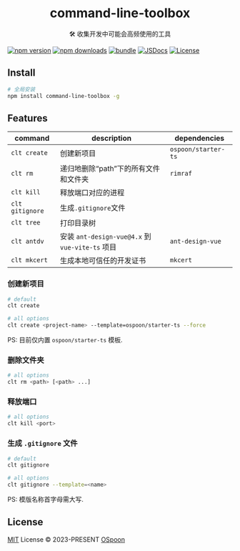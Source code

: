 <h1 align="center">command-line-toolbox</h1>

<p align="center">🛠 收集开发中可能会高频使用的工具</p>

[![npm version][npm-version-src]][npm-version-href]
[![npm downloads][npm-downloads-src]][npm-downloads-href]
[![bundle][bundle-src]][bundle-href]
[![JSDocs][jsdocs-src]][jsdocs-href]
[![License][license-src]][license-href]

## Install

```bash
# 全局安装
npm install command-line-toolbox -g
```

## Features

| command | description | dependencies |
|-------|-------|-------|
| `clt create` | 创建新项目 | `ospoon/starter-ts` |
| `clt rm` | 递归地删除“path”下的所有文件和文件夹 | `rimraf` |
| `clt kill` | 释放端口对应的进程 |  |
| `clt gitignore` | 生成`.gitignore`文件 |  |
| `clt tree` | 打印目录树 |  |
| `clt antdv` | 安装 `ant-design-vue@4.x` 到 `vue-vite-ts` 项目 | `ant-design-vue` |
| `clt mkcert` | 生成本地可信任的开发证书 | `mkcert` |

### 创建新项目

```bash
# default
clt create

# all options
clt create <project-name> --template=ospoon/starter-ts --force
```

PS: 目前仅内置 `ospoon/starter-ts` 模板.

### 删除文件夹

```bash
# all options
clt rm <path> [<path> ...]
```

### 释放端口

```bash
# all options
clt kill <port>
```

### 生成 `.gitignore` 文件

```bash
# default
clt gitignore

# all options
clt gitignore --template=<name>
```

PS: 模版名称首字母需大写.

## License

[MIT](./LICENSE) License © 2023-PRESENT [OSpoon](https://github.com/ospoon)

<!-- Badges -->
[npm-version-src]: https://img.shields.io/npm/v/command-line-toolbox?style=flat&colorA=080f12&colorB=1fa669
[npm-version-href]: https://npmjs.com/package/command-line-toolbox
[npm-downloads-src]: https://img.shields.io/npm/dm/command-line-toolbox?style=flat&colorA=080f12&colorB=1fa669
[npm-downloads-href]: https://npmjs.com/package/command-line-toolbox
[bundle-src]: https://img.shields.io/bundlephobia/minzip/command-line-toolbox?style=flat&colorA=080f12&colorB=1fa669&label=minzip
[bundle-href]: https://bundlephobia.com/result?p=command-line-toolbox
[license-src]: https://img.shields.io/github/license/ospoon/command-line-toolbox.svg?style=flat&colorA=080f12&colorB=1fa669
[license-href]: https://github.com/ospoon/command-line-toolbox/blob/main/LICENSE
[jsdocs-src]: https://img.shields.io/badge/jsdocs-reference-080f12?style=flat&colorA=080f12&colorB=1fa669
[jsdocs-href]: https://www.jsdocs.io/package/command-line-toolbox

